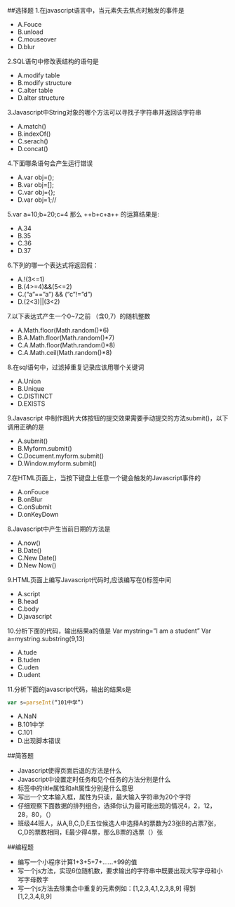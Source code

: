 ##选择题
1.在javascript语言中，当元素失去焦点时触发的事件是
* A.Fouce 
* B.unload 
* C.mouseover 
* D.blur

2.SQL语句中修改表结构的语句是
* A.modify table 
* B.modify structure 
* C.alter table 
* D.alter structure

3.Javascript中String对象的哪个方法可以寻找子字符串并返回该字符串
* A.match() 
* B.indexOf() 
* C.serach() 
* D.concat()

4.下面哪条语句会产生运行错误
* A.var obj=();  
* B.var obj=[];  
* C.var obj={};  
* D.var obj=1;//


5.var a=10;b=20;c=4 那么 ++b+c+a++ 的运算结果是:
* A.34
* B.35
* C.36
* D.37

6.下列的哪一个表达式将返回假：
* A.!(3<=1)
* B.(4>=4)&&(5<=2)
* C.(“a”==”a”) && (“c”!=”d”)
* D.(2<3)||(3<2)

7.以下表达式产生一个0~7之前 （含0,7）的随机整数
* A.Math.floor(Math.random()*6)
* B.A.Math.floor(Math.random()*7)
* C.A.Math.floor(Math.random()*8)
* C.A.Math.ceil(Math.random()*8)

8.在sql语句中，过滤掉重复记录应该用哪个关键词
* A.Union
* B.Unique
* C.DISTINCT
* D.EXISTS


9.Javascript 中制作图片大体按钮的提交效果需要手动提交的方法submit()，以下调用正确的是
* A.submit()
* B.Myform.submit()
* C.Document.myform.submit()
* D.Window.myform.submit()

7.在HTML页面上，当按下键盘上任意一个键会触发的Javascript事件的
* A.onFouce
* B.onBlur
* C.onSubmit
* D.onKeyDown

8.Javascript中产生当前日期的方法是
* A.now()
* B.Date()
* C.New Date()
* D.New Now()

9.HTML页面上编写Javascript代码时,应该编写在()标签中间
* A.script
* B.head
* C.body
* D.javascript

10.分析下面的代码，输出结果a的值是
Var mystring=”I am a student”
Var a=mystring.substring(9,13)

* A.tude 
* B.tuden 
* C.uden 
* D.udent

11.分析下面的javascript代码，输出的结果s是

```javascript
var s=parseInt(“101中学”)
```
* A.NaN 
* B.101中学 
* C.101 
* D.出现脚本错误

##简答题
* Javascript使得页面后退的方法是什么
* Javascript中设置定时任务和见个任务的方法分别是什么
* <img>标签中的title属性和alt属性分别是什么意思
* 写出一个文本输入框，属性为只读，最大输入字符串为20个字符
* 仔细观察下面数据的排列组合，选择你认为最可能出现的情况4，2，12，28，80，（）
* 班级44班人，从A,B,C,D,E五位候选人中选择A的票数为23张B的占票7张，C,D的票数相同，E最少得4票，那么B票的选票（）张

##编程题
* 编写一个小程序计算1+3+5+7+……+99的值
* 写一个js方法，实现6位随机数，要求输出的字符串中既要出现大写字母和小写字母数字
* 写一个js方法去除集合中重复的元素例如：[1,2,3,4,1,2,3,8,9] 得到[1,2,3,4,8,9]